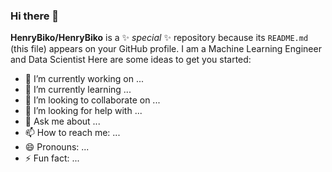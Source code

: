 ### Hi there 👋


**HenryBiko/HenryBiko** is a ✨ _special_ ✨ repository because its `README.md` (this file) appears on your GitHub profile.
I am a Machine Learning Engineer and Data Scientist 
Here are some ideas to get you started:

- 🔭 I’m currently working on ...
- 🌱 I’m currently learning ...
- 👯 I’m looking to collaborate on ...
- 🤔 I’m looking for help with ...
- 💬 Ask me about ...
- 📫 How to reach me: ...
- 😄 Pronouns: ...
- ⚡ Fun fact: ...

